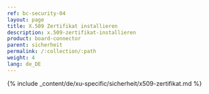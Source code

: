 ```yaml
---
ref: bc-security-04
layout: page
title: X.509 Zertifikat installieren
description: x.509-zertifikat-installieren
product: board-connector
parent: sicherheit
permalink: /:collection/:path
weight: 4
lang: de_DE
---
```

{% include _content/de/xu-specific/sicherheit/x509-zertifikat.md %}
